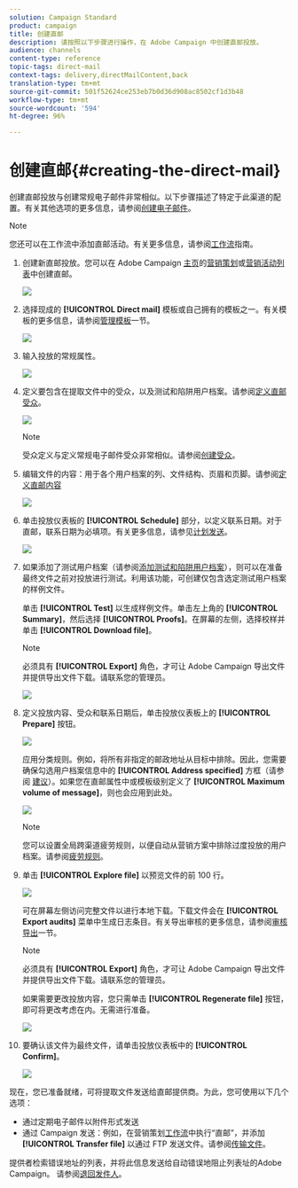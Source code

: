 ```yaml
---
solution: Campaign Standard
product: campaign
title: 创建直邮
description: 请按照以下步骤进行操作，在 Adobe Campaign 中创建直邮投放。
audience: channels
content-type: reference
topic-tags: direct-mail
context-tags: delivery,directMailContent,back
translation-type: tm+mt
source-git-commit: 501f52624ce253eb7b0d36d908ac8502cf1d3b48
workflow-type: tm+mt
source-wordcount: '594'
ht-degree: 96%

---
```



# 创建直邮{#creating-the-direct-mail}

创建直邮投放与创建常规电子邮件非常相似。以下步骤描述了特定于此渠道的配置。有关其他选项的更多信息，请参阅[创建电子邮件](../../channels/using/creating-an-email.md)。

>[!NOTE]
>
>您还可以在工作流中添加直邮活动。有关更多信息，请参阅[工作流](../../automating/using/direct-mail-delivery.md)指南。

1. 创建新直邮投放。您可以在 Adobe Campaign [主页](../../start/using/interface-description.md#home-page)的[营销策划](../../start/using/marketing-activities.md#creating-a-marketing-activity)或[营销活动列表](../../start/using/programs-and-campaigns.md#creating-a-campaign)中创建直邮。

   ![](assets/direct_mail_1.png)

1. 选择现成的 **[!UICONTROL Direct mail]** 模板或自己拥有的模板之一。有关模板的更多信息，请参阅[管理模板](../../start/using/marketing-activity-templates.md)一节。

   ![](assets/direct_mail_2.png)

1. 输入投放的常规属性。

   ![](assets/direct_mail_3.png)

1. 定义要包含在提取文件中的受众，以及测试和陷阱用户档案。请参阅[定义直邮受众](../../channels/using/defining-the-direct-mail-audience.md)。

   ![](assets/direct_mail_4.png)

   >[!NOTE]
   >
   >受众定义与定义常规电子邮件受众非常相似。请参阅[创建受众](../../audiences/using/creating-audiences.md)。

1. 编辑文件的内容：用于各个用户档案的列、文件结构、页眉和页脚。请参阅[定义直邮内容](../../channels/using/defining-the-direct-mail-content.md)

   ![](assets/direct_mail_5.png)

1. 单击投放仪表板的 **[!UICONTROL Schedule]** 部分，以定义联系日期。对于直邮，联系日期为必填项。有关更多信息，请参见[计划发送](../../sending/using/about-scheduling-messages.md)。

   ![](assets/direct_mail_8.png)

1. 如果添加了测试用户档案（请参阅[添加测试和陷阱用户档案](../../channels/using/defining-the-direct-mail-audience.md#adding-test-and-trap-profiles)），则可以在准备最终文件之前对投放进行测试。利用该功能，可创建仅包含选定测试用户档案的样例文件。

   单击 **[!UICONTROL Test]** 以生成样例文件。单击左上角的 **[!UICONTROL Summary]**，然后选择 **[!UICONTROL Proofs]**。在屏幕的左侧，选择校样并单击 **[!UICONTROL Download file]**。

   >[!NOTE]
   >
   >必须具有 **[!UICONTROL Export]** 角色，才可让 Adobe Campaign 导出文件并提供导出文件下载。请联系您的管理员。

   ![](assets/direct_mail_19.png)

1. 定义投放内容、受众和联系日期后，单击投放仪表板上的 **[!UICONTROL Prepare]** 按钮。

   ![](assets/direct_mail_16.png)

   应用分类规则。例如，将所有非指定的邮政地址从目标中排除。因此，您需要确保勾选用户档案信息中的 **[!UICONTROL Address specified]** 方框（请参阅 [建议](../../channels/using/about-direct-mail.md#recommendations)）。如果您在直邮属性中或模板级别定义了 **[!UICONTROL Maximum volume of message]**，则也会应用到此处。

   ![](assets/direct_mail_25.png)

   >[!NOTE]
   >
   >您可以设置全局跨渠道疲劳规则，以便自动从营销方案中排除过度投放的用户档案。请参阅[疲劳规则](../../sending/using/fatigue-rules.md)。

1. 单击 **[!UICONTROL Explore file]** 以预览文件的前 100 行。

   ![](assets/direct_mail_18.png)

   可在屏幕左侧访问完整文件以进行本地下载。下载文件会在 **[!UICONTROL Export audits]** 菜单中生成日志条目。有关导出审核的更多信息，请参阅[审核导出](../../administration/using/auditing-export-logs.md)一节。

   >[!NOTE]
   >
   >必须具有 **[!UICONTROL Export]** 角色，才可让 Adobe Campaign 导出文件并提供导出文件下载。请联系您的管理员。

   如果需要更改投放内容，您只需单击 **[!UICONTROL Regenerate file]** 按钮，即可将更改考虑在内。无需进行准备。

   ![](assets/direct_mail_21.png)

1. 要确认该文件为最终文件，请单击投放仪表板中的 **[!UICONTROL Confirm]**。

   ![](assets/direct_mail_20.png)

现在，您已准备就绪，可将提取文件发送给直邮提供商。为此，您可使用以下几个选项：

* 通过定期电子邮件以附件形式发送
* 通过 Campaign 发送：例如，在营销策划[工作流](../../automating/using/direct-mail-delivery.md)中执行“直邮”，并添加 **[!UICONTROL Transfer file]** 以通过 FTP 发送文件。请参阅[传输文件](../../automating/using/transfer-file.md)。

提供者检索错误地址的列表，并将此信息发送给自动错误地阻止列表址的Adobe Campaign。 请参阅[退回发件人](../../channels/using/return-to-sender.md)。
